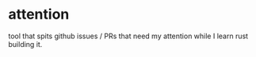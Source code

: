 # attention
tool that spits github issues / PRs that need my attention while I learn rust building it.
